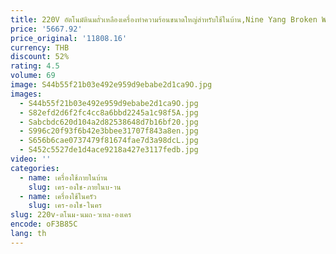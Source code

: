 ```yaml
---
title: 220V อัตโนมัตินมถั่วเหลืองเครื่องทําความร้อนขนาดใหญ่สําหรับใช้ในบ้าน,Nine Yang Broken Wall เครื่อง
price: '5667.92'
price_original: '11808.16'
currency: THB
discount: 52%
rating: 4.5
volume: 69
image: S44b55f21b03e492e959d9ebabe2d1ca9O.jpg
images:
  - S44b55f21b03e492e959d9ebabe2d1ca9O.jpg
  - S82efd2d6f2fc4cc8a6bbd2245a1c98f5A.jpg
  - Sabcbdc620d104a2d82538648d7b16bf20.jpg
  - S996c20f93f6b42e3bbee31707f843a8en.jpg
  - S656b6cae0737479f81674fae7d3a98dcL.jpg
  - S452c5527de1d4ace9218a427e3117fedb.jpg
video: ''
categories:
  - name: เครื่องใช้ภายในบ้าน
    slug: เคร-องใช-ภายในบ-าน
  - name: เครื่องใช้ในครัว
    slug: เคร-องใช-ในคร
slug: 220v-ตโนม-นมถ-วเหล-องเคร
encode: oF3B85C
lang: th
---
```

  